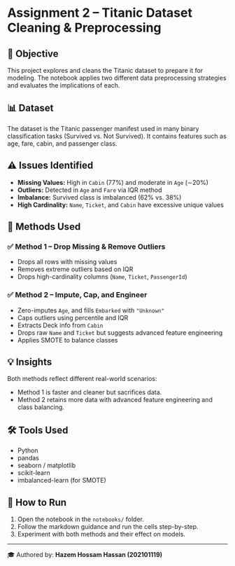 # Assignment 2 – Titanic Dataset Cleaning & Preprocessing

## 📌 Objective
This project explores and cleans the Titanic dataset to prepare it for modeling. The notebook applies two different data preprocessing strategies and evaluates the implications of each.

## 📊 Dataset
The dataset is the Titanic passenger manifest used in many binary classification tasks (Survived vs. Not Survived). It contains features such as age, fare, cabin, and passenger class.

## ⚠️ Issues Identified
- **Missing Values:** High in `Cabin` (77%) and moderate in `Age` (∼20%)
- **Outliers:** Detected in `Age` and `Fare` via IQR method
- **Imbalance:** Survived class is imbalanced (62% vs. 38%)
- **High Cardinality:** `Name`, `Ticket`, and `Cabin` have excessive unique values

## 🧪 Methods Used

### ✅ Method 1 – Drop Missing & Remove Outliers
- Drops all rows with missing values
- Removes extreme outliers based on IQR
- Drops high-cardinality columns (`Name`, `Ticket`, `PassengerId`)

### ✅ Method 2 – Impute, Cap, and Engineer
- Zero-imputes `Age`, and fills `Embarked` with `"Unknown"`
- Caps outliers using percentile and IQR
- Extracts Deck info from `Cabin`
- Drops raw `Name` and `Ticket` but suggests advanced feature engineering
- Applies SMOTE to balance classes

## 💡 Insights
Both methods reflect different real-world scenarios:
- Method 1 is faster and cleaner but sacrifices data.
- Method 2 retains more data with advanced feature engineering and class balancing.

## 🛠 Tools Used
- Python
- pandas
- seaborn / matplotlib
- scikit-learn
- imbalanced-learn (for SMOTE)

## 🚀 How to Run
1. Open the notebook in the `notebooks/` folder.
2. Follow the markdown guidance and run the cells step-by-step.
3. Experiment with both methods and their effect on models.

---

🎓 Authored by: **Hazem Hossam Hassan (202101119)**
